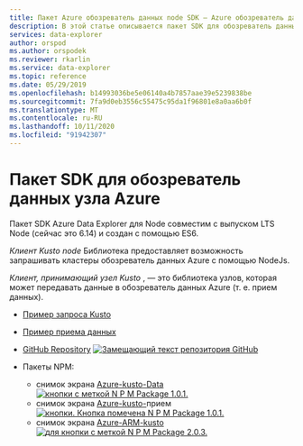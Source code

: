 ```yaml
---
title: Пакет Azure обозреватель данных node SDK — Azure обозреватель данных | Документация Майкрософт
description: В этой статье описывается пакет SDK для обозреватель данных узла Azure в обозреватель данных Azure.
services: data-explorer
author: orspod
ms.author: orspodek
ms.reviewer: rkarlin
ms.service: data-explorer
ms.topic: reference
ms.date: 05/29/2019
ms.openlocfilehash: b14993036be5e06140a4b7857aae39e5239838be
ms.sourcegitcommit: 7fa9d0eb3556c55475c95da1f96801e8a0aa6b0f
ms.translationtype: MT
ms.contentlocale: ru-RU
ms.lasthandoff: 10/11/2020
ms.locfileid: "91942307"
---
```

# <a name="azure-data-explorer-node-sdk"></a>Пакет SDK для обозреватель данных узла Azure

Пакет SDK Azure Data Explorer для Node совместим с выпуском LTS Node (сейчас это 6.14) и создан с помощью ES6.

*Клиент Kusto node* Библиотека предоставляет возможность запрашивать кластеры обозреватель данных Azure с помощью NodeJs. 

*Клиент, принимающий узел Kusto* , — это библиотека узлов, которая может передавать данные в обозреватель данных Azure (т. е. прием данных). 

* [Пример запроса Kusto](https://github.com/Azure/azure-kusto-node/blob/master/azure-kusto-data/example.js)

* [Пример приема данных](https://github.com/Azure/azure-kusto-node/blob/master/azure-kusto-ingest/example.js)

* [GitHub Repository](https://github.com/Azure/azure-kusto-node) [ ![Замещающий текст](https://travis-ci.org/Azure/azure-kusto-node.svg?branch=master "azure-kusto-node") репозитория GitHub](https://travis-ci.org/Azure/azure-kusto-node)

* Пакеты NPM:

    * снимок экрана [Azure-kusto-Data](https://www.npmjs.com/package/azure-kusto-data)[ ![ кнопки с меткой N P M Package 1.0.1.](https://badge.fury.io/js/azure-kusto-data.svg)](https://badge.fury.io/js/azure-kusto-data)   
    * снимок экрана [Azure-kusto-](https://www.npmjs.com/package/azure-kusto-ingest)прием[ ![ кнопки. Кнопка помечена N P M Package 1.0.1.](https://badge.fury.io/js/azure-kusto-ingest.svg)](https://badge.fury.io/js/azure-kusto-ingest)  
    * снимок экрана [Azure-ARM-kusto](https://www.npmjs.com/package/azure-arm-kusto) [ ![ для кнопки с меткой N P M Package 2.0.3.](https://badge.fury.io/js/azure-arm-kusto.svg)](https://badge.fury.io/js/azure-arm-kusto)
